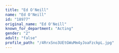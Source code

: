 ```yaml
---
title: "Ed O'Neill"
name: "Ed O'Neill"
id: "18977"
original_name: "Ed O'Neill"
known_for_department: "Acting"
gender: "2"
adult: "false"
profile_path: "/4RrxSno3UEtGWuMm4yJoaFzckpL.jpg"
---
```

